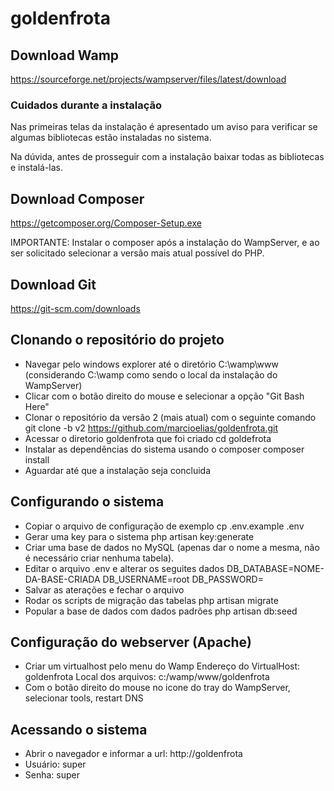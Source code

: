 # goldenfrota

## Download Wamp

https://sourceforge.net/projects/wampserver/files/latest/download

### Cuidados durante a instalação
Nas primeiras telas da instalação é apresentado um aviso para verificar
se algumas bibliotecas estão instaladas no sistema.

Na dúvida, antes de prosseguir com a instalação baixar todas as bibliotecas e 
instalá-las.

## Download Composer

https://getcomposer.org/Composer-Setup.exe

IMPORTANTE: Instalar o composer após a instalação do WampServer, e ao ser solicitado selecionar a versão mais atual possível do PHP.


## Download Git

https://git-scm.com/downloads

## Clonando o repositório do projeto

- Navegar pelo windows explorer até o diretório C:\wamp\www (considerando C:\wamp como sendo o local da instalação do WampServer)
- Clicar com o botão direito do mouse e selecionar a opção "Git Bash Here"
- Clonar o repositório da versão 2 (mais atual) com o seguinte comando
    git clone -b v2 https://github.com/marcioelias/goldenfrota.git
- Acessar o diretorio goldenfrota que foi criado 
    cd goldefrota
- Instalar as dependências do sistema usando o composer
    composer install
- Aguardar até que a instalação seja concluida


## Configurando o sistema

- Copiar o arquivo de configuração de exemplo
    cp .env.example .env
- Gerar uma key para o sistema 
    php artisan key:generate
- Criar uma base de dados no MySQL (apenas dar o nome a mesma, não é necessário criar nenhuma tabela).
- Editar o arquivo .env e alterar os seguites dados
    DB_DATABASE=NOME-DA-BASE-CRIADA
    DB_USERNAME=root
    DB_PASSWORD=
- Salvar as aterações e fechar o arquivo
- Rodar os scripts de migração das tabelas
    php artisan migrate
- Popular a base de dados com dados padrões
    php artisan db:seed

## Configuração do webserver (Apache)
- Criar um virtualhost pelo menu do Wamp 
    Endereço do VirtualHost: goldenfrota
    Local dos arquivos: c:/wamp/www/goldenfrota
- Com o botão direito do mouse no icone do tray do WampServer, selecionar tools, restart DNS

## Acessando o sistema
- Abrir o navegador e informar a url:
    http://goldenfrota
- Usuário: super
- Senha: super


